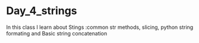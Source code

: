 # Day_4_strings
In this class I learn about Stings :common str methods, slicing, python string formating and Basic string concatenation
